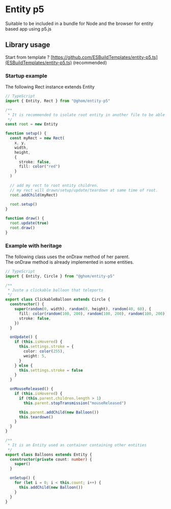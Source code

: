 # Entity p5

Suitable to be included in a bundle for Node and the browser for entity based app using p5.js

## Library usage

Start from template ? [https://github.com/ESBuildTemplates/entity-p5.ts](ESBuildTemplates/entity-p5.ts) (recommended)

### Startup example

The following Rect instance extends Entity

```ts
// TypeScript
import { Entity, Rect } from "@ghom/entity-p5"

/**
 * It is recommended to isolate root entity in another file to be able to import it wherever you want
 */
const root = new Entity

function setup() {
  const myRect = new Rect(
    x, y,
    width,
    height,
    {
      stroke: false,
      fill: color("red")
    }
  )
  
  // add my rect to root entity children.
  // my rect will drawn/setup/update/teardown at same time of root.
  root.addChild(myRect)
  
  root.setup()
}

function draw() {
  root.update(true)
  root.draw()
}
```

### Example with heritage

The following class uses the onDraw method of her parent.  
The onDraw method is already implemented in some entities. 

```ts
// TypeScript
import { Entity, Circle } from "@ghom/entity-p5"

/**
 * Juste a clickable balloon that teleports
 */
export class ClickableBalloon extends Circle {
  constructor() {
    super(random(0, width), random(0, height), random(40, 60), {
      fill: color(random(100, 200), random(100, 200), random(100, 200)),
      stroke: false,
    })
  }

  onUpdate() {
    if (this.isHovered) {
      this.settings.stroke = {
        color: color(255),
        weight: 5,
      }
    } else {
      this.settings.stroke = false
    }
  }

  onMouseReleased() {
    if (this.isHovered) {
      if (this.parent.children.length > 1)
        this.parent.stopTransmission("mouseReleased")

      this.parent.addChild(new Balloon())
      this.teardown()
    }
  }
}

/**
 * It is an Entity used as container containing other entities
 */
export class Balloons extends Entity {
  constructor(private count: number) {
    super()
  }

  onSetup() {
    for (let i = 0; i < this.count; i++) {
      this.addChild(new Balloon())
    }
  }
}
```
